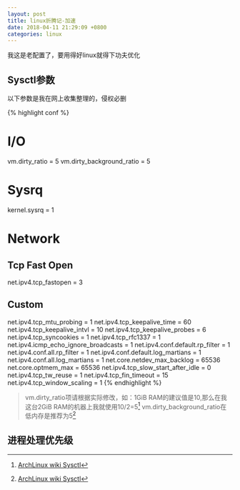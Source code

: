```yaml
---
layout: post
title: linux折腾记-加速
date: 2018-04-11 21:29:09 +0800
categories: linux
---
```

我这是老配置了，要用得好linux就得下功夫优化

## Sysctl参数

以下参数是我在网上收集整理的，侵权必删

{% highlight conf %}
# I/O
vm.dirty_ratio = 5
vm.dirty_background_ratio = 5

# Sysrq
kernel.sysrq = 1

# Network
## Tcp Fast Open
net.ipv4.tcp_fastopen = 3

## Custom
net.ipv4.tcp_mtu_probing = 1
net.ipv4.tcp_keepalive_time = 60
net.ipv4.tcp_keepalive_intvl = 10
net.ipv4.tcp_keepalive_probes = 6
net.ipv4.tcp_syncookies = 1
net.ipv4.tcp_rfc1337 = 1
net.ipv4.icmp_echo_ignore_broadcasts = 1
net.ipv4.conf.default.rp_filter = 1
net.ipv4.conf.all.rp_filter = 1
net.ipv4.conf.default.log_martians = 1
net.ipv4.conf.all.log_martians = 1
net.core.netdev_max_backlog = 65536
net.core.optmem_max = 65536
net.ipv4.tcp_slow_start_after_idle = 0
net.ipv4.tcp_tw_reuse = 1
net.ipv4.tcp_fin_timeout = 15
net.ipv4.tcp_window_scaling = 1
{% endhighlight %}

> vm.dirty_ratio项请根据实际修改，如：1GiB RAM的建议值是10,那么在我这台2GiB RAM的机器上我就使用10/2=5[^1]
> vm.dirty_background_ratio在低内存是推荐为5[^2]

## 进程处理优先级

[^1]: [ArchLinux wiki Sysctl](https://wiki.archlinux.org/index.php/Sysctl#Virtual_memory)

[^2]: [ArchLinux wiki Sysctl](https://wiki.archlinux.org/index.php/Sysctl#Virtual_memory)
